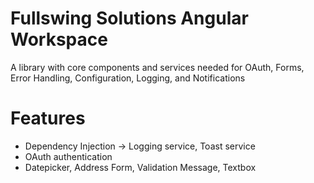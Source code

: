# Fullswing Solutions Angular Workspace

A library with core components and services needed for OAuth, Forms, Error Handling, Configuration, Logging, and Notifications

# Features
- Dependency Injection -> Logging service, Toast service
- OAuth authentication
- Datepicker, Address Form, Validation Message, Textbox

